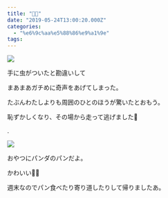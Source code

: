 ```yaml
---
title: "🐼🐾"
date: "2019-05-24T13:00:20.000Z"
categories: 
  - "%e6%9c%aa%e5%88%86%e9%a1%9e"
tags: 
---
```


![](/images/2019-05-24-18-06-09597791798666643208.jpg)

手に虫がついたと勘違いして

まあまあガチめに奇声をあげてしまった。

たぶんわたしよりも周囲のひとのほうが驚いたとおもう。

恥ずかしくなり、その場から走って逃げました🙋

.

![](/images/2019-05-24-19-59-057461829117930911466.jpg)

おやつにパンダのパンだよ。

かわいい🐼🐾

週末なのでパン食べたり寄り道したりして帰りましたあ。
